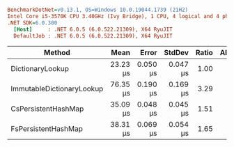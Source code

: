 ``` ini

BenchmarkDotNet=v0.13.1, OS=Windows 10.0.19044.1739 (21H2)
Intel Core i5-3570K CPU 3.40GHz (Ivy Bridge), 1 CPU, 4 logical and 4 physical cores
.NET SDK=6.0.300
  [Host]     : .NET 6.0.5 (6.0.522.21309), X64 RyuJIT
  DefaultJob : .NET 6.0.5 (6.0.522.21309), X64 RyuJIT


```
|                    Method |     Mean |    Error |   StdDev | Ratio | Allocated |
|-------------------------- |---------:|---------:|---------:|------:|----------:|
|          DictionaryLookup | 23.23 μs | 0.050 μs | 0.047 μs |  1.00 |         - |
| ImmutableDictionaryLookup | 76.35 μs | 0.190 μs | 0.169 μs |  3.29 |         - |
|       CsPersistentHashMap | 35.09 μs | 0.048 μs | 0.045 μs |  1.51 |         - |
|       FsPersistentHashMap | 38.31 μs | 0.069 μs | 0.054 μs |  1.65 |         - |
